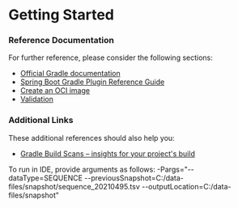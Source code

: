 # Getting Started

### Reference Documentation

For further reference, please consider the following sections:

* [Official Gradle documentation](https://docs.gradle.org)
* [Spring Boot Gradle Plugin Reference Guide](https://docs.spring.io/spring-boot/docs/2.5.3/gradle-plugin/reference/html/)
* [Create an OCI image](https://docs.spring.io/spring-boot/docs/2.5.3/gradle-plugin/reference/html/#build-image)
* [Validation](https://docs.spring.io/spring-boot/docs/2.5.3/reference/htmlsingle/#boot-features-validation)

### Additional Links

These additional references should also help you:

* [Gradle Build Scans – insights for your project's build](https://scans.gradle.com#gradle)

To run in IDE, provide arguments as follows:
-Pargs="--dataType=SEQUENCE --previousSnapshot=C:/data-files/snapshot/sequence_20210495.tsv --outputLocation=C:/data-files/snapshot"
